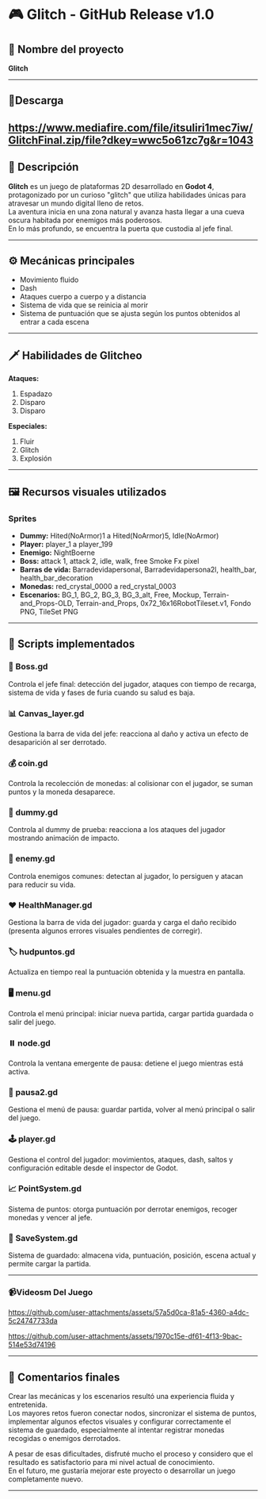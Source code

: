 # 🎮 Glitch - GitHub Release v1.0

## 📌 Nombre del proyecto
**Glitch**

---
## 📁Descarga

https://www.mediafire.com/file/itsuliri1mec7iw/GlitchFinal.zip/file?dkey=wwc5o61zc7g&r=1043
---
## 📝 Descripción
**Glitch** es un juego de plataformas 2D desarrollado en **Godot 4**, protagonizado por un curioso "glitch" que utiliza habilidades únicas para atravesar un mundo digital lleno de retos.  
La aventura inicia en una zona natural y avanza hasta llegar a una cueva oscura habitada por enemigos más poderosos.  
En lo más profundo, se encuentra la puerta que custodia al jefe final.

---

## ⚙️ Mecánicas principales
- Movimiento fluido
- Dash
- Ataques cuerpo a cuerpo y a distancia
- Sistema de vida que se reinicia al morir
- Sistema de puntuación que se ajusta según los puntos obtenidos al entrar a cada escena

---

## 🗡️ Habilidades de Glitcheo

**Ataques:**
1. Espadazo
2. Disparo
3. Disparo

**Especiales:**
1. Fluir
2. Glitch
3. Explosión

---

## 🖼️ Recursos visuales utilizados

### Sprites
- **Dummy:** Hited(NoArmor)1 a Hited(NoArmor)5, Idle(NoArmor)
- **Player:** player_1 a player_199
- **Enemigo:** NightBoerne
- **Boss:** attack 1, attack 2, idle, walk, free Smoke Fx pixel
- **Barras de vida:** Barradevidapersonal, Barradevidapersona2l, health_bar, health_bar_decoration
- **Monedas:** red_crystal_0000 a red_crystal_0003
- **Escenarios:** BG_1, BG_2, BG_3, BG_3_alt, Free, Mockup, Terrain-and_Props-OLD, Terrain-and_Props, 0x72_16x16RobotTileset.v1, Fondo PNG, TileSet PNG

---

## 📜 Scripts implementados

### 🎯 Boss.gd
Controla el jefe final: detección del jugador, ataques con tiempo de recarga, sistema de vida y fases de furia cuando su salud es baja.

### 📊 Canvas_layer.gd
Gestiona la barra de vida del jefe: reacciona al daño y activa un efecto de desaparición al ser derrotado.

### 💰 coin.gd
Controla la recolección de monedas: al colisionar con el jugador, se suman puntos y la moneda desaparece.

### 🎯 dummy.gd
Controla al dummy de prueba: reacciona a los ataques del jugador mostrando animación de impacto.

### 👾 enemy.gd
Controla enemigos comunes: detectan al jugador, lo persiguen y atacan para reducir su vida.

### ❤️ HealthManager.gd
Gestiona la barra de vida del jugador: guarda y carga el daño recibido (presenta algunos errores visuales pendientes de corregir).

### 🏷️ hudpuntos.gd
Actualiza en tiempo real la puntuación obtenida y la muestra en pantalla.

### 🖥️ menu.gd
Controla el menú principal: iniciar nueva partida, cargar partida guardada o salir del juego.

### ⏸️ node.gd
Controla la ventana emergente de pausa: detiene el juego mientras está activa.

### 🛑 pausa2.gd
Gestiona el menú de pausa: guardar partida, volver al menú principal o salir del juego.

### 🕹️ player.gd
Gestiona el control del jugador: movimientos, ataques, dash, saltos y configuración editable desde el inspector de Godot.

### 📈 PointSystem.gd
Sistema de puntos: otorga puntuación por derrotar enemigos, recoger monedas y vencer al jefe.

### 💾 SaveSystem.gd
Sistema de guardado: almacena vida, puntuación, posición, escena actual y permite cargar la partida.

---
### 📹Videosm Del Juego


https://github.com/user-attachments/assets/57a5d0ca-81a5-4360-a4dc-5c24747733da




https://github.com/user-attachments/assets/1970c15e-df61-4f13-9bac-514e53d74196





---

## 💬 Comentarios finales
Crear las mecánicas y los escenarios resultó una experiencia fluida y entretenida.  
Los mayores retos fueron conectar nodos, sincronizar el sistema de puntos, implementar algunos efectos visuales y configurar correctamente el sistema de guardado, especialmente al intentar registrar monedas recogidas o enemigos derrotados.  

A pesar de esas dificultades, disfruté mucho el proceso y considero que el resultado es satisfactorio para mi nivel actual de conocimiento.  
En el futuro, me gustaría mejorar este proyecto o desarrollar un juego completamente nuevo.

---
